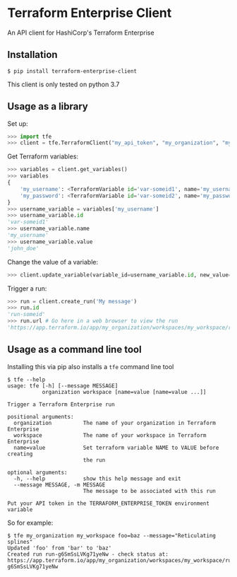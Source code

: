 # Terraform Enterprise Client

An API client for HashiCorp's Terraform Enterprise

## Installation

```
$ pip install terraform-enterprise-client
```

This client is only tested on python 3.7

## Usage as a library

Set up:

```python
>>> import tfe
>>> client = tfe.TerraformClient("my_api_token", "my_organization", "my_workspace")
```

Get Terraform variables:

```python
>>> variables = client.get_variables()
>>> variables
{
    'my_username': <TerraformVariable id='var-someid1', name='my_username', value='john_doe'>,
    'my_password': <TerraformVariable id='var-someid2', name='my_password', sensitive>,
}
>>> username_variable = variables['my_username']
>>> username_variable.id
'var-someid1'
>>> username_variable.name
'my_username'
>>> username_variable.value
'john_doe'
```

Change the value of a variable:

```python
>>> client.update_variable(variable_id=username_variable.id, new_value='jane_doe')
```

Trigger a run:

```python
>>> run = client.create_run('My message')
>>> run.id
'run-someid'
>>> run.url # Go here in a web browser to view the run
'https://app.terraform.io/app/my_organization/workspaces/my_workspace/runs/run-someid'
```

## Usage as a command line tool

Installing this via pip also installs a `tfe` command line tool

```
$ tfe --help
usage: tfe [-h] [--message MESSAGE]
           organization workspace [name=value [name=value ...]]

Trigger a Terraform Enterprise run

positional arguments:
  organization          The name of your organization in Terraform Enterprise
  workspace             The name of your workspace in Terraform Enterprise
  name=value            Set terraform variable NAME to VALUE before creating
                        the run

optional arguments:
  -h, --help            show this help message and exit
  --message MESSAGE, -m MESSAGE
                        The message to be associated with this run

Put your API token in the TERRAFORM_ENTERPRISE_TOKEN environment variable
```

So for example:

```
$ tfe my_organization my_workspace foo=baz --message="Reticulating splines"
Updated 'foo' from 'bar' to 'baz'
Created run run-g6SmSsLVKg71yeNw - check status at: https://app.terraform.io/app/my_organization/workspaces/my_workspace/runs/run-g6SmSsLVKg71yeNw
```
